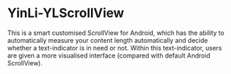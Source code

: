 # YinLi-YLScrollView
This is a smart customised ScrollView for Android, which has the ability to automatically measure your content length automatically and decide whether a text-indicator is in need or not. Within this text-indicator, users are given a more visualised interface (compared with default Android ScrollView).
